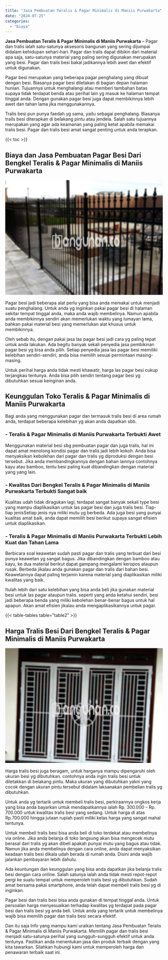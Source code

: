 ```yaml
---
title: "Jasa Pembuatan Teralis & Pagar Minimalis di Maniis Purwakarta"
date: "2024-07-25"
categories: 
  - "biaya"
---
```


**Jasa Pembuatan Teralis & Pagar Minimalis di Maniis Purwakarta** – Pagar dan tralis ialah satu-satunya aksesoris bangunan yang sering dijumpai didalam kehidupan sehari-hari. Pagar dan trails dapat dibikin dari material apa saja, satu-satunya material yang paling sering digunakan merupakan yang besi. Pagar dan trails besi bakal jadikannya lebih awet dan efektif untuk digunakan.

Pagar besi merupakan yang beberapa pagar penghalang yang dibuat dengan besi. Biasanya pagar besi diletakan di bagian depan halaman hunian. Tujuannya untuk menghalangi atau memberi tambahan batas supaya tidak terdapat benda atau perihal lain yg masuk ke halaman tempat tinggal anda. Dengan gunakan pagar besi juga dapat membikinnya lebih awet dan tahan lama jika menggunakannya.

Tralis besi pun punya faedah yg sama, yaitu sebagai penghalang. Biasanya trails besi diterapkan di belakang pintu atau jendela. Salah satu tujuannya merupakan yang agar ada keamanan yang paling ketat apabila memakai tralis besi. Pagar dan tralis besi amat sangat penting untuk anda terapkan.

{{< toc >}}

## Biaya dan Jasa Pembuatan Pagar Besi Dari Bengkel Teralis & Pagar Minimalis di Maniis Purwakarta

![Jasa Pembuatan Teralis & Pagar Minimalis di Maniis Purwakarta](/images/pagar-minimalis-murah-06.png)

Pagar besi jadi beberapa alat perlu yang bisa anda memakai untuk menjadi suatu penghalang. Untuk anda yg inginkan pakai pagar besi di halaman sekitar tempat tinggal anda, maka anda wajib membelinya. Namun apabila anda membikinnya sendiri akan memerlukan waktu yang lumayan lama, bahkan pakai material besi yang memerlukan alat khusus untuk membikinnya.

Oleh sebab itu, dengan pakai jasa las pagar besi jadi cara yg paling tepat untuk anda lakukan. Ada begitu banyak sekali penyedia jasa pembikinan pagar besi yg bisa anda pilih. Setiap penyedia jasa las pagar besi memiliki kelebihan sendiri-sendiri, anda bisa memilih sesuai permintaan masing-masing.

Untuk perihal harga anda tidak mesti khawatir, harga las pagar besi cukup terjangkau tentunya. Anda bisa pilih sendiri tentang pagar besi yg dibutuhkan sesuai keinginan anda.

## Keunggulan Toko Teralis & Pagar Minimalis di Maniis Purwakarta

Bagi anda yang menggunakan pagar dan termasuk tralis besi di area rumah anda, terdapat beberapa kelebihan yg akan anda dapatkan sbb.

### \- Teralis & Pagar Minimalis di Maniis Purwakarta Terbukti Awet

Menggunakan material besi sbg pembuatan pagar dan juga tralis, hal ini dapat amat menolong kondisi pagar dan tralis jadi lebih kokoh. Anda bisa menyaksikan kebolehan dari pagar dan tralis yg diproduksi dengan besi tersebut. Jika anda membandingkannya dengan bahan lainnya contohnya kayu atau bamboo, tentu besi paling kuat dibandingkan dengan material yang yang lain.

### \- Kwalitas Dari Bengkel Teralis & Pagar Minimalis di Maniis Purwakarta Terbukti Sangat baik

Kualitas udah tidak diragukan lagi, terdapat sangat banyak sekali type besi yang mampu diaplikasikan untuk las pagar besi dan juga tralis besi. Tiap-tiap jenisSetiap jenis nya miliki mutu yg berbeda. Ada juga besi yang punyai kualitas amat baik, anda dapat memilih besi berikut supaya sangat efisien untuk diaplikasikan.

### \- Teralis & Pagar Minimalis di Maniis Purwakarta Terbukti Lebih Kuat dan Tahan Lama

Berbicara soal keawetan sudah pasti pagar dan tralis yang terbuat dari besi punya keawetan yg sangat bagus. Jika dibandingkan dengan bamboo atau kayu, ke dua material berikut dapat gampang mengalami keropos ataupun rusak. Berbeda jikalau anda gunakan pagar dan tralis dari bahan besi. Keawetannya dapat paling terjamin karena material yang diaplikasikan miliki kwalitas yang baik.

Itulah lebih dari satu kelebihan yang bisa anda beli jika gunakan material besi untuk las pagar ataupun tralis. seperti yang anda ketahui sendiri, besi jadi beberapa benda yang miliki kebolehan benar-benar bagus untuk hal apapun. Akan amat efisien jikalau anda mengaplikasikannya untuk pagar.

{{< table-tables table="table2" >}}

## Harga Tralis Besi Dari Bengkel Teralis & Pagar Minimalis di Maniis Purwakarta

![Jasa Pembuatan Teralis & Pagar Minimalis di Maniis Purwakarta](/images/teralis-minimalis-murah-17.png)

Harga tralis besi juga beragam, untuk harganya mampu dipengaruhi oleh ukuran besi yg dibutuhkan. contohnya anda ingin tralis besi untuk diletakkan di belakang pintu. Maka ukuran yang dibutuhkan yakni yang cocok dengan ukuran pintu tersebut didalam laksanakan pembelian tralis yg dibutuhkan.

Untuk anda yg tertarik untuk membeli tralis besi, perkiraannya ongkos kerja yang bisa anda bayarkan untuk mendapatkannya ialah Rp. 300.000 – Rp. 700.000 untuk kwalitas tralis besi yang sedang. Untuk harga di atas Rp.700.000 hingga jutaan rupiah pasti miliki kelas harga yang sangat mahal tentunya.

Untuk membeli tralis besi bisa anda beli di toko terdekat atau membelinya via online. Jika anda belanja di toko langsung akan bisa mengecek mutu berasal dari tralis yg akan dibeli apakah punyai mutu yang bagus atau tidak. Namun jika anda membelinya dengan cara online, anda dapat menyaksikan keadaan tralis besi dikala udah berada di rumah anda. Disini anda wajib jalankan pembayaran lebih dahulu.

Ada keuntungan dan keunggulan yang bisa anda dapatkan jika belanja tralis besi dengan cara online. Salah satunya ialah anda tidak mesti repot-repot pergi ke suatu tempat untuk memperoleh tralis besi yg dibutuhkan. Sudah amat bersama pakai smartphone, anda telah dapat membeli tralis besi yg di inginkan.

Pagar besi dan tralis besi bisa anda gunakan di tempat tinggal anda. Untuk persoalan harga menyesuaikan terhadap kwalitas yg terdapat pada pagar besi dan tralis besi yg anda beli. Untuk anda yang tertarik untuk membelinya wajib bisa memilih pagar dan tralis besi secara efektif.

Dan itu saja Info yang mampu kami uraikan tentang Jasa Pembuatan Teralis & Pagar Minimalis di Maniis Purwakarta. Memilih pagar dan tralis besi menjadi satu-satunya perihal yang sungguh-sungguh efektif untuk anda tentunya. Pastikan anda menentukan jasa dan produk terbaik dengan yang kita tawarkan. Silahkan hubungi kami untuk memperoleh harga dan penawaran terbaik saat ini.
